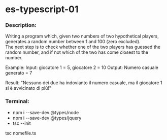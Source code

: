 # es-typescript-01

### Description: 

Writing a program which, given two numbers of two hypothetical players, generates a random number between 1 and 100 (zero excluded).</br>
The next step is to check whether one of the two players has guessed the random number, and if not which of the two has come closest to the number.

Example:
Input: giocatore 1 = 5, giocatore 2 = 10
Output: Numero casuale generato = 7

Result:
"Nessuno dei due ha indovianto il numero casuale, 
 ma il giocatore 1 si è avvicinato di più!"


### Terminal:
- npm i --save-dev @types/node
- npm i --save-dev @types/jquery                           
- tsc --init

tsc nomefile.ts
